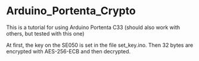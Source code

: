 # Arduino_Portenta_Crypto
This is a tutorial for using Arduino Portenta C33 (should also work with others, but tested with this one)


At first, the key on the SE050 is set in the file set_key.ino.
Then 32 bytes are encrypted with AES-256-ECB and then decrypted.

